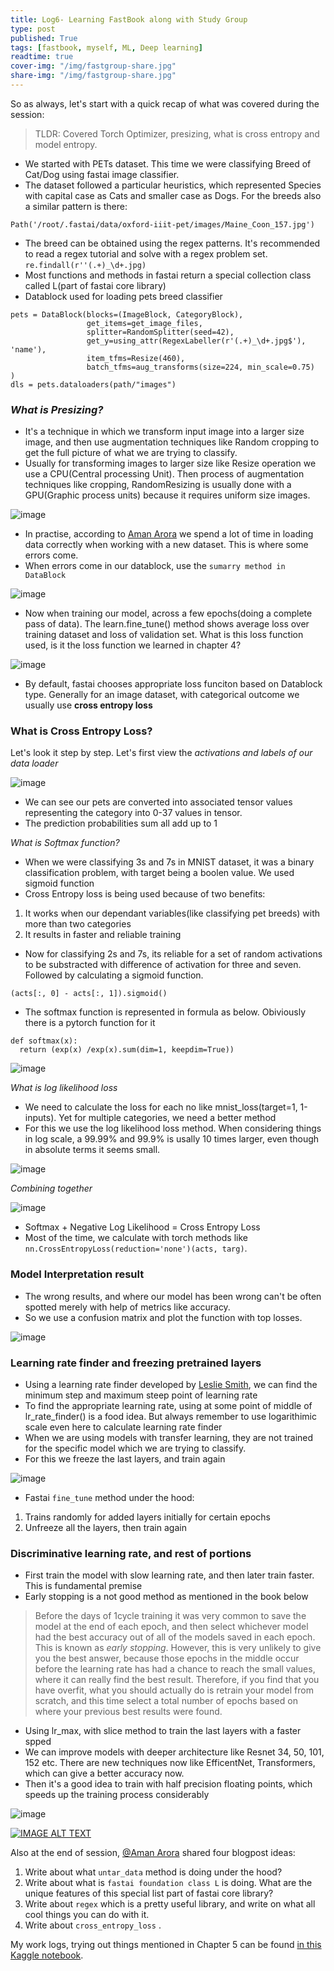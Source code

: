 ```yaml
---
title: Log6- Learning FastBook along with Study Group
type: post
published: True
tags: [fastbook, myself, ML, Deep learning]
readtime: true
cover-img: "/img/fastgroup-share.jpg"
share-img: "/img/fastgroup-share.jpg"
---
```


So as always, let's start with a quick recap of what was covered during the session:

> TLDR: Covered Torch Optimizer, presizing, what is cross entropy and model entropy.

- We started with PETs dataset. This time we were classifying Breed of Cat/Dog using fastai image classifier.
- The dataset followed a particular heuristics, which represented Species with capital case as Cats and smaller case as Dogs. For the breeds also a similar pattern is there:

`Path('/root/.fastai/data/oxford-iiit-pet/images/Maine_Coon_157.jpg')`
- The breed can be obtained using the regex patterns. It's recommended to read a regex tutorial and solve with a regex problem set.
`re.findall(r''(.+)_\d+.jpg)`
- Most functions and methods in fastai return a special collection class called L(part of fastai core library)
- Datablock used for loading pets breed classifier
```
pets = DataBlock(blocks=(ImageBlock, CategoryBlock),
                 get_items=get_image_files,
                 splitter=RandomSplitter(seed=42),
                 get_y=using_attr(RegexLabeller(r'(.+)_\d+.jpg$'), 'name'),
                 item_tfms=Resize(460),
                 batch_tfms=aug_transforms(size=224, min_scale=0.75)
)
dls = pets.dataloaders(path/"images")
```

### *What is Presizing?*

- It's a technique in which we transform input image into a larger size image, and then use augmentation techniques like Random cropping to get 
the full picture of what we are trying to classify.
- Usually for transforming images to larger size like Resize operation we use a CPU(Central processing Unit). Then process of augmentation techniques like cropping,
RandomResizing is usually done with a GPU(Graphic process units) because it requires uniform size images.

![image](https://user-images.githubusercontent.com/24592806/126095655-33e269f0-2841-472c-aedc-39489bc34cf3.png)

- In practise, according to [Aman Arora](https://wandb.ai/aarora) we spend a lot of time in loading data correctly when working with a new dataset. This is
where some errors come. 
- When errors come in our datablock, use the `sumarry method in DataBlock`

![image](https://user-images.githubusercontent.com/24592806/126096059-a4570b1d-853a-44a4-b211-85e8924cdb70.png)

- Now when training our model, across a few epochs(doing a complete pass of data). The learn.fine_tune() method shows average loss over training
dataset and loss of validation set. What is this loss function used, is it the loss function we learned in chapter 4?

![image](https://user-images.githubusercontent.com/24592806/126096364-f189e555-f125-400b-8648-890fb8e125f2.png)

- By default, fastai chooses appropriate loss funciton based on Datablock type. Generally for an image dataset, with categorical outcome we usually use
**cross entropy loss**

### What is Cross Entropy Loss?

Let's look it step by step. Let's first view the *activations and labels of  our data loader*

![image](https://user-images.githubusercontent.com/24592806/126096724-3220e5f0-27ba-458f-8980-fa7c72a55ccd.png)

- We can see our pets are converted into associated tensor values representing the category into 0-37 values in tensor.
- The prediction probabilities sum all add up to 1

*What is Softmax  function?*

- When we were classifying 3s and 7s in MNIST dataset, it was a binary classification problem, with target being a boolen value. We used sigmoid function
- Cross Entropy loss is being used because of two benefits:

1. It works when our dependant variables(like classifying pet breeds) with more than two categories
2. It results in faster and reliable training 

- Now for classifying 2s and 7s, its reliable for a set of random activations to be substracted with difference of activation for three and seven. Followed by calculating a
sigmoid function.

`(acts[:, 0] - acts[:, 1]).sigmoid()`

- The softmax function is represented in formula as below. Obiviously there is a pytorch function for it

```
def softmax(x):
  return (exp(x) /exp(x).sum(dim=1, keepdim=True))
```

![image](https://user-images.githubusercontent.com/24592806/126097349-af9247e6-5461-4562-99c6-c2191783853d.png)

*What is log likelihood loss*

- We need to calculate the loss for each no like mnist_loss(target=1, 1-inputs). Yet for multiple categories, we need a better method
- For this we use the log likelihood loss method. When considering things in log scale, a 99.99% and 99.9% is usally 10 times larger, even though in absolute terms it seems small.

![image](https://user-images.githubusercontent.com/24592806/126097580-613dcdaa-6628-4b69-8c9b-b08163b01078.png)

*Combining together*

![image](https://user-images.githubusercontent.com/24592806/126097634-9f150ecf-b77b-4a60-af68-0fdfc0382fe7.png)

- Softmax + Negative Log Likelihood = Cross Entropy Loss
- Most of the time, we calculate with torch methods like `nn.CrossEntropyLoss(reduction='none')(acts, targ)`.

### Model Interpretation result

- The wrong results, and where our model has been wrong can't be often spotted merely with help of metrics like accuracy.
- So we use a confusion matrix and plot the function with top losses.

![image](https://user-images.githubusercontent.com/24592806/126098073-5a3a8e9f-5a79-4d9e-a4ca-52bcb24d0adb.png)

### Learning rate finder and freezing pretrained layers

- Using a learning rate finder developed by [Leslie Smith](), we can find the minimum step and maximum steep point of learning rate
- To find the appropriate learning rate, using at some point of middle of lr_rate_finder() is a food idea. But always remember to use logarithimic
scale even here to calculate learning rate finder
- When we are using models with transfer learning, they are not trained for the specific model which we are trying to classify.
- For this we freeze the last layers, and train again

![image](https://user-images.githubusercontent.com/24592806/126098417-536b1069-a3df-468d-8859-cbf42ebd7317.png)

- Fastai `fine_tune` method under the hood:

1. Trains randomly for added layers initially for certain epochs
2. Unfreeze all the layers, then train again

### Discriminative learning rate, and rest of portions

- First train the model with slow learning rate, and then later train faster. This is fundamental premise
- Early stopping is a not good method as mentioned in the book below

> Before the days of 1cycle training it was very common to save the model at the end of each epoch, and then select whichever model had the best accuracy out of all of the 
> models saved in each epoch. This is known as *early stopping*. However, this is very unlikely to give you the best answer, because those epochs in the middle occur before the 
> learning rate has had a chance to reach the small values, where it can really find the best result. Therefore, if you find that you have overfit, what you should actually do 
> is retrain your model from scratch, and this time select a total number of epochs based on where your previous best results were found.

- Using lr_max, with slice method to train the last layers with a faster spped
- We can improve models with deeper architecture like Resnet 34, 50, 101, 152 etc. There are new techniques now like EfficentNet, Transformers, which can give a better accuracy now.
- Then it's a good idea to train with half precision floating points, which speeds up the training process considerably

![image](https://user-images.githubusercontent.com/24592806/126098914-56e1d5de-359c-479e-8344-8333f32e6c79.png)


[![IMAGE ALT TEXT](http://img.youtube.com/vi/bvtr_1TN6MI/0.jpg)](https://youtu.be/bvtr_1TN6MI "Session Recordings of Week 6")



Also at the end of session,  [@Aman Arora](https://github.com/amaarora) shared four blogpost ideas:

1. Write about what `untar_data` method is doing under the hood?
2. Write about what is `fastai foundation class L` is doing. What are the unique features of this special list part of fastai core library?
3. Write about `regex` which is a pretty useful library, and write on what all cool things you can do with it.
4. Write about `cross_entropy_loss` .

My work logs, trying out things mentioned in Chapter 5 can be found [in this Kaggle notebook](https://www.kaggle.com/kurianbenoy/fastbook-ch5/).
